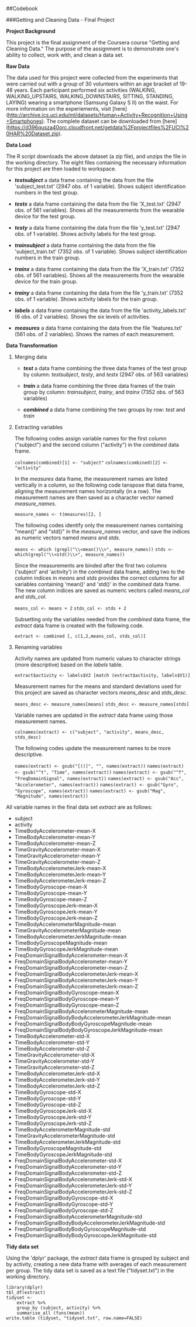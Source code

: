 ##Codebook

###Getting and Cleaning Data - Final Project



**Project Background**

This project is the final assignment of the Coursera course "Getting and Cleaning Data." The purpose of the assignment is to demonstrate one's ability to collect, work with, and clean a data set. 


**Raw Data**

The data used for this project were collected from the experiments that were carried out with a group of 30 volunteers within an age bracket of 19-48 years. Each participant performed six activities (WALKING, WALKING_UPSTAIRS, WALKING_DOWNSTAIRS, SITTING, STANDING, LAYING) wearing a smartphone (Samsung Galaxy S II) on the waist. For more information on the experiements, visit [here] (http://archive.ics.uci.edu/ml/datasets/Human+Activity+Recognition+Using+Smartphones).
The complete dataset can be downloaded from [here] (https://d396qusza40orc.cloudfront.net/getdata%2Fprojectfiles%2FUCI%20HAR%20Dataset.zip).

**Data Load**

The R script downloads the above dataset (a zip file), and unzips the file in the working directory. The eight files containing the necessary information for this project are then loaded to workspace. 

- ***testsubject*** a data frame containing the data from the file 'subject_test.txt' (2947 obs. of 1 variable). Shows subject identification numbers in the test group.

- ***testx*** a data frame containing the data from the file 'X_test.txt' (2947 obs. of 561 variables). Shows all the measurements from the wearable device for the test group.

- ***testy*** a data frame containing the data from the file 'y_test.txt' (2947 obs. of 1 variable). Shows activity labels for the test group.

- ***trainsubject*** a data frame containing the data from the file 'subject_train.txt' (7352 obs. of 1 variable). Shows subject identification numbers in the train group.

- ***trainx*** a data frame containing the data from the file 'X_train.txt' (7352 obs. of 561 variables). Shows all the measurements from the wearable device for the train group.

- ***trainy*** a data frame containing the data from the file 'y_train.txt' (7352 obs. of 1 variable). Shows activity labels for the train group.

- ***labels*** a data frame containing the data from the file 'activity_labels.txt' (6 obs. of 2 variables). Shows the six levels of activities.

- ***measures*** a data frame containing the data from the file 'features.txt' (561 obs. of 2 variables). Shows the names of each measurement.


**Data Transformation** 

1. Merging data

	- ***test*** a data frame combining the three data frames of the test group by column: *testsubject*, *testy*, and *testx* (2947 obs. of 563 variables)

	- ***train*** a data frame combining the three data frames of the train group by column: *trainsubject*, *trainy*, and *trainx* (7352 obs. of 563 variables)

	- ***combined*** a data frame combining the two groups by row: *test* and *train*


2. Extracting variables 

	The following codes assign variable names for the first column ("subject") and the second column ("activity") in the *combined* data frame.

	`colnames(combined)[1] <- "subject"`
	`colnames(combined)[2] <- "activity"`

	In the *measures* data frame, the measurement names are listed vertically in a column, so the following code tanspose that data frame, aligning the measurement names horizontally (in a row). The measurement names are then saved as a character vector named *measure_names*.

	`measure_names <- t(measures)[2, ]`

	The following codes identify only the measurement names containing "mean()" and "std()" in the *measure_names* vector, and save the indices as numeric vectors named *means* and *stds*. 

	`means <- which (grepl("\\<mean()\\>", measure_names))`
`stds <- which(grepl("\\<std()\\>", measure_names))`

	Since the measurements are binded after the first two columns ('subject' and 'activity') in the *combined* data frame, adding two to the column indices in *means* and *stds* provides the correct columns for all variables containing 'mean()' and 'std()' in the *combined* data frame. The new column indices are saved as numeric vectors called *means_col* and *stds_col*.

	`means_col <- means + 2` 
	`stds_col <- stds + 2`

	Subsetting only the variables needed from the *combined* data frame, the *extract* data frame is created with the following code.

	`extract <- combined [, c(1,2,means_col, stds_col)]`

3. Renaming variables 

	Activity names are updated from numeric values to character strings (more descriptive) based on the *labels* table.

	`extract$activity <- labels$V2 [match (extract$activity, labels$V1)]`

	Measurement names for the means and standard deviations used for this project are saved as character vectors *means_desc* and *stds_desc*.

	`means_desc <- measure_names[means]`
	`stds_desc <- measure_names[stds]`

	Variable names are updated in the *extract* data frame using those measurement names.

	`colnames(extract) <- c("subject", "activity", means_desc, stds_desc)`

	The following codes update the measurement names to be more descriptive.

	`names(extract) <- gsub("[()]", "", names(extract))`
	`names(extract) <- gsub("^t", "Time", names(extract))`
	`names(extract) <- gsub("^f", "FreqDomainSignal", names(extract))`
	`names(extract) <- gsub("Acc", "Accelerometer", names(extract))`
	`names(extract) <- gsub("Gyro", "Gyroscope", names(extract))`
	`names(extract) <- gsub("Mag", "Magnitude", names(extract))`

All variable names in the final data set *extract* are as follows: 

* subject
* activity
* TimeBodyAccelerometer-mean-X
* TimeBodyAccelerometer-mean-Y
* TimeBodyAccelerometer-mean-Z
* TimeGravityAccelerometer-mean-X
* TimeGravityAccelerometer-mean-Y
* TimeGravityAccelerometer-mean-Z
* TimeBodyAccelerometerJerk-mean-X
* TimeBodyAccelerometerJerk-mean-Y
* TimeBodyAccelerometerJerk-mean-Z
* TimeBodyGyroscope-mean-X
* TimeBodyGyroscope-mean-Y
* TimeBodyGyroscope-mean-Z
* TimeBodyGyroscopeJerk-mean-X
* TimeBodyGyroscopeJerk-mean-Y
* TimeBodyGyroscopeJerk-mean-Z
* TimeBodyAccelerometerMagnitude-mean
* TimeGravityAccelerometerMagnitude-mean
* TimeBodyAccelerometerJerkMagnitude-mean
* TimeBodyGyroscopeMagnitude-mean
* TimeBodyGyroscopeJerkMagnitude-mean
* FreqDomainSignalBodyAccelerometer-mean-X
* FreqDomainSignalBodyAccelerometer-mean-Y
* FreqDomainSignalBodyAccelerometer-mean-Z
* FreqDomainSignalBodyAccelerometerJerk-mean-X
* FreqDomainSignalBodyAccelerometerJerk-mean-Y
* FreqDomainSignalBodyAccelerometerJerk-mean-Z
* FreqDomainSignalBodyGyroscope-mean-X
* FreqDomainSignalBodyGyroscope-mean-Y
* FreqDomainSignalBodyGyroscope-mean-Z
* FreqDomainSignalBodyAccelerometerMagnitude-mean
* FreqDomainSignalBodyBodyAccelerometerJerkMagnitude-mean
* FreqDomainSignalBodyBodyGyroscopeMagnitude-mean
* FreqDomainSignalBodyBodyGyroscopeJerkMagnitude-mean
* TimeBodyAccelerometer-std-X
* TimeBodyAccelerometer-std-Y
* TimeBodyAccelerometer-std-Z
* TimeGravityAccelerometer-std-X
* TimeGravityAccelerometer-std-Y
* TimeGravityAccelerometer-std-Z
* TimeBodyAccelerometerJerk-std-X
* TimeBodyAccelerometerJerk-std-Y
* TimeBodyAccelerometerJerk-std-Z
* TimeBodyGyroscope-std-X
* TimeBodyGyroscope-std-Y
* TimeBodyGyroscope-std-Z
* TimeBodyGyroscopeJerk-std-X
* TimeBodyGyroscopeJerk-std-Y
* TimeBodyGyroscopeJerk-std-Z
* TimeBodyAccelerometerMagnitude-std
* TimeGravityAccelerometerMagnitude-std
* TimeBodyAccelerometerJerkMagnitude-std
* TimeBodyGyroscopeMagnitude-std
* TimeBodyGyroscopeJerkMagnitude-std
* FreqDomainSignalBodyAccelerometer-std-X
* FreqDomainSignalBodyAccelerometer-std-Y
* FreqDomainSignalBodyAccelerometer-std-Z
* FreqDomainSignalBodyAccelerometerJerk-std-X
* FreqDomainSignalBodyAccelerometerJerk-std-Y
* FreqDomainSignalBodyAccelerometerJerk-std-Z
* FreqDomainSignalBodyGyroscope-std-X
* FreqDomainSignalBodyGyroscope-std-Y
* FreqDomainSignalBodyGyroscope-std-Z
* FreqDomainSignalBodyAccelerometerMagnitude-std
* FreqDomainSignalBodyBodyAccelerometerJerkMagnitude-std
* FreqDomainSignalBodyBodyGyroscopeMagnitude-std
* FreqDomainSignalBodyBodyGyroscopeJerkMagnitude-std

**Tidy data set**

Using the 'dplyr' package, the *extract* data frame is grouped by subject and by activity, creating a new data frame with averages of each measurement per group. The tidy data set is saved as a text file ("tidyset.txt") in the working directory.  

	library(dplyr)
	tbl_df(extract)
	tidyset <- 
        extract %>%
        group_by (subject, activity) %>% 
        summarise_all (funs(mean))
	write.table (tidyset, "tidyset.txt", row.name=FALSE)